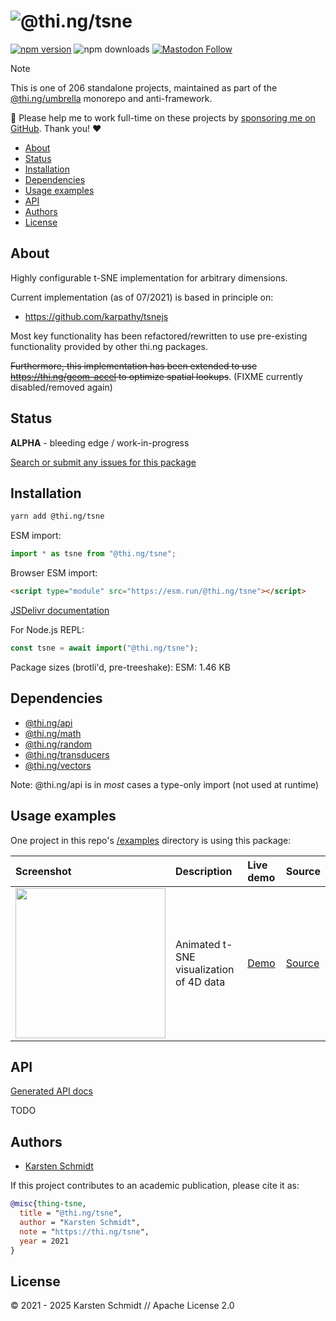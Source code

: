 <!-- This file is generated - DO NOT EDIT! -->
<!-- Please see: https://github.com/thi-ng/umbrella/blob/develop/CONTRIBUTING.md#changes-to-readme-files -->
# ![@thi.ng/tsne](https://raw.githubusercontent.com/thi-ng/umbrella/develop/assets/banners/thing-tsne.svg?5059595e)

[![npm version](https://img.shields.io/npm/v/@thi.ng/tsne.svg)](https://www.npmjs.com/package/@thi.ng/tsne)
![npm downloads](https://img.shields.io/npm/dm/@thi.ng/tsne.svg)
[![Mastodon Follow](https://img.shields.io/mastodon/follow/109331703950160316?domain=https%3A%2F%2Fmastodon.thi.ng&style=social)](https://mastodon.thi.ng/@toxi)

> [!NOTE]
> This is one of 206 standalone projects, maintained as part
> of the [@thi.ng/umbrella](https://github.com/thi-ng/umbrella/) monorepo
> and anti-framework.
>
> 🚀 Please help me to work full-time on these projects by [sponsoring me on
> GitHub](https://github.com/sponsors/postspectacular). Thank you! ❤️

- [About](#about)
- [Status](#status)
- [Installation](#installation)
- [Dependencies](#dependencies)
- [Usage examples](#usage-examples)
- [API](#api)
- [Authors](#authors)
- [License](#license)

## About

Highly configurable t-SNE implementation for arbitrary dimensions.

Current implementation (as of 07/2021) is based in principle on:

- https://github.com/karpathy/tsnejs

Most key functionality has been refactored/rewritten to use pre-existing
functionality provided by other thi.ng packages.

~~Furthermore, this implementation has been extended to use
https://thi.ng/geom-accel to optimize spatial lookups~~. (FIXME currently
disabled/removed again)

## Status

**ALPHA** - bleeding edge / work-in-progress

[Search or submit any issues for this package](https://github.com/thi-ng/umbrella/issues?q=%5Btsne%5D+in%3Atitle)

## Installation

```bash
yarn add @thi.ng/tsne
```

ESM import:

```ts
import * as tsne from "@thi.ng/tsne";
```

Browser ESM import:

```html
<script type="module" src="https://esm.run/@thi.ng/tsne"></script>
```

[JSDelivr documentation](https://www.jsdelivr.com/)

For Node.js REPL:

```js
const tsne = await import("@thi.ng/tsne");
```

Package sizes (brotli'd, pre-treeshake): ESM: 1.46 KB

## Dependencies

- [@thi.ng/api](https://github.com/thi-ng/umbrella/tree/develop/packages/api)
- [@thi.ng/math](https://github.com/thi-ng/umbrella/tree/develop/packages/math)
- [@thi.ng/random](https://github.com/thi-ng/umbrella/tree/develop/packages/random)
- [@thi.ng/transducers](https://github.com/thi-ng/umbrella/tree/develop/packages/transducers)
- [@thi.ng/vectors](https://github.com/thi-ng/umbrella/tree/develop/packages/vectors)

Note: @thi.ng/api is in _most_ cases a type-only import (not used at runtime)

## Usage examples

One project in this repo's
[/examples](https://github.com/thi-ng/umbrella/tree/develop/examples)
directory is using this package:

| Screenshot                                                                                                          | Description                             | Live demo                                         | Source                                                                         |
|:--------------------------------------------------------------------------------------------------------------------|:----------------------------------------|:--------------------------------------------------|:-------------------------------------------------------------------------------|
| <img src="https://raw.githubusercontent.com/thi-ng/umbrella/develop/assets/examples/tsne-colors.avif" width="240"/> | Animated t-SNE visualization of 4D data | [Demo](https://demo.thi.ng/umbrella/tsne-colors/) | [Source](https://github.com/thi-ng/umbrella/tree/develop/examples/tsne-colors) |

## API

[Generated API docs](https://docs.thi.ng/umbrella/tsne/)

TODO

## Authors

- [Karsten Schmidt](https://thi.ng)

If this project contributes to an academic publication, please cite it as:

```bibtex
@misc{thing-tsne,
  title = "@thi.ng/tsne",
  author = "Karsten Schmidt",
  note = "https://thi.ng/tsne",
  year = 2021
}
```

## License

&copy; 2021 - 2025 Karsten Schmidt // Apache License 2.0
